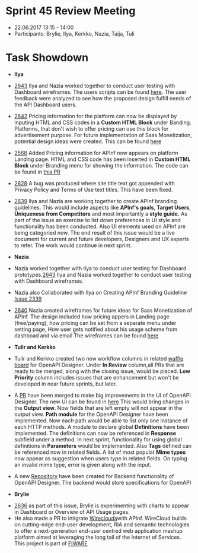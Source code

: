 # Sprint 45 Review Meeting
* 22.06.2017 13:15 - 14:00
* Participants: Brylie, Ilya, Kerkko, Nazia, Taija, Tuli

# Task Showdown

* **Ilya**
- [2643](https://github.com/apinf/platform/issues/2643) Ilya and Nazia worked together to conduct user testing with Dashboard wireframes.
The users scripts can be found [here](https://github.com/apinf/docs/tree/master/docs/design/dashboard).
The user feedback were analyzed to see how the proposed design fulfill needs of the API Dashboard users.

- [2642](https://github.com/apinf/platform/issues/2642) Pricing information for the platform can now be displayed by inputing HTML and CSS codes in a **Custom HTML Block** under Banding.
Platforms, that don't wish to offer pricing can use this block for advertisement purpose.
For future implementation of Saas Monetization, potential design ideas were created.
This can be found [here](https://github.com/apinf/docs/tree/master/docs/design/SaasMonetization/FutureIdeas)

- [2568](https://github.com/apinf/platform/issues/2568) Added Pricing information for APInf now appears on platform Landing page.
HTML and CSS code has been inserted in **Custom HTML Block** under Branding menu for showing the information.
The code can be found in [this PR](https://github.com/apinf/platform/pull/2662)

- [2628](https://github.com/apinf/platform/issues/2628) A bug was produced where site title text got appended with Privacy Policy and
Terms of Use text titles.
This have been fixed.

- [2639](https://github.com/apinf/platform/issues/2639) Ilya and Nazia are working together to create APInf branding guidelines.
This would include aspects like **APInf's goals**, **Target Users**, **Uniqueness from Competitors** and most importantly a **style guide.**
As part of the issue an exercise to list down preferences in UI style and functionality has been conducted.
Also UI elements used on APInf are being categoried now.
The end result of this issue would be a live document for current and future developers, Designers and UX experts to refer.
The work would continue in next sprint.

* **Nazia**
- Nazia worked together with Ilya to conduct user testing for Dashboard prototypes.[2643](https://github.com/apinf/platform/issues/2643) Ilya and Nazia worked together to conduct user testing with Dashboard wireframes.

- Nazia also Collaborated with Ilya on Creating APInf Branding Guideline [Issue 2339](https://github.com/apinf/platform/issues/2639)

- [2640](https://github.com/apinf/platform/issues/2640) Nazia created wireframes for future ideas for Saas Monetization of APInf.
The design included how pricing appers in Landing page (free/paying), how pricing can be set from a separate menu under setting page,
How user gets notified about his usage scheme from dashboad and via email
The wireframes can be found [here](https://github.com/apinf/docs/tree/master/docs/design/SaasMonetization/FutureIdeas)

* **Tulir and Kerkko**
- Tulir and Kerkko created two new workflow columns in related [waffle board](https://waffle.io/apinf/open-api-designer) for OpenAPI Designer.
Under **In Review** column,all PRs that are ready to be merged, along with the closing issue, would be placed.
**Low Priority** column includes issues that are enhancement but won't be developed in near future sprints, but later.

- A [PR](https://github.com/apinf/open-api-designer/pull/160) have been merged to make big improvements in the UI of OpenAPI Designer.
The new UI can be found in [here](https://oai.maunium.net/feature/paths-form-mvp/#/paths)
This would bring changes in the **Output view**.
Now fields that are left empty will not appear in the output view.
**Path module** for the OpenAPI Designer have been implemented. Now each path would be able to list only one instance of each HTTP methods.
A module to declare global **Definitions** have been implemented. The definitions can now be referenced in **Response** subfield under a method.
In next sprint, functionality for using global definitions in **Parameters** would be implemented.
Also **Tags** defined can be referenced now in related fields.
A list of most populat **Mime types** now appear as suggestion when users type in related fields. On typing an invalid mime type, error is given along with the input.

- A new [Repository](https://github.com/apinf/openapi-hub) have been created for Backend functionality of OpenAPI Designer. 
The backend would store specifications for OpenAPI

* **Brylie**
- [2636](https://github.com/apinf/platform/issues/2636) as part of this issue, Brylie is experimenting with charts to appear in Dashboard
or Overview of API Usage pages.
- He also made a PR to intigrate [Wireclouds](https://wirecloud.readthedocs.io/en/stable/)with APInf.
WireCloud builds on cutting-edge end-user development, RIA and semantic technologies to offer a next-generation end-user centred web application mashup platform aimed at leveraging the long tail of the Internet of Services.
This project is part of [FIWARE](https://www.fiware.org/)
